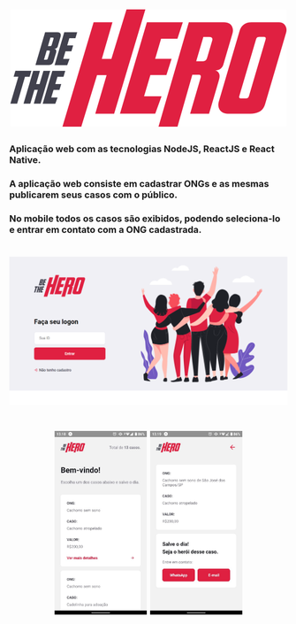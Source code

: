 
<h1 align="center">
  <img src="/frontend/src/assets/logo.svg">
</h1>


### Aplicação web com as tecnologias NodeJS, ReactJS e React Native.

### A aplicação web consiste em cadastrar ONGs e as mesmas publicarem seus casos com o público.

### No mobile todos os casos são exibidos, podendo seleciona-lo e entrar em contato com a ONG cadastrada.

<h1 align="center">
  <img src="/frontend/.github/Home.png">
</h1>

<h1 align="center" >
  <img width="33%" height="33%" src="/frontend/.github/Mobile Casos.jpeg">
  <img width="33%" height="33%" src="/frontend/.github/Mobile Detalhes.jpeg">
</h1>

